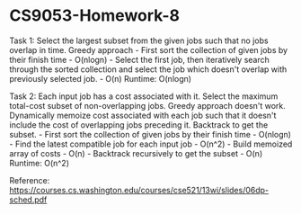 # CS9053-Homework-8

Task 1: Select the largest subset from the given jobs such that no jobs overlap in time. 
Greedy approach - First sort the collection of given jobs by their finish time - O(nlogn)
                - Select the first job, then iteratively search through the sorted collection and select the job which doesn't overlap with previously selected job. - O(n)
Runtime: O(nlogn)

Task 2: Each input job has a cost associated with it. Select the maximum total-cost subset of non-overlapping jobs.
Greedy approach doesn't work. Dynamically memoize cost associated with each job such that it doesn't include the cost of overlapping jobs preceding it. Backtrack to get the subset.
                - First sort the collection of given jobs by their finish time - O(nlogn)
                - Find the latest compatible job for each input job - O(n^2)
                - Build memoized array of costs - O(n)
                - Backtrack recursively to get the subset - O(n)
Runtime: O(n^2)

Reference: https://courses.cs.washington.edu/courses/cse521/13wi/slides/06dp-sched.pdf
